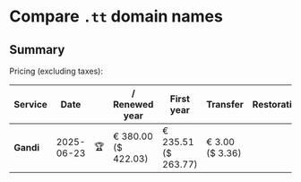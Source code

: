 # Compare `.tt` domain names

## Summary

Pricing (excluding taxes):

| Service | Date |  | / Renewed year | First year | Transfer | Restoration |
|--|--|--|--|--|--|--|
| **Gandi** | 2025-06-23 | 🏆 | € 380.00<br>($ 422.03) | € 235.51<br>($ 263.77) | € 3.00<br>($ 3.36) |  |
